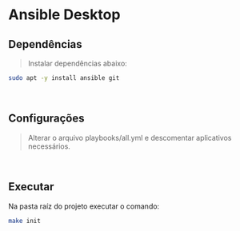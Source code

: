 # Ansible Desktop

## Dependências
>Instalar dependências abaixo:
```bash
sudo apt -y install ansible git
```
<br/>

## Configurações
> Alterar o arquivo playbooks/all.yml e descomentar aplicativos necessários.

<br/>

## Executar
Na pasta raíz do projeto executar o comando:
```bash
make init
```
